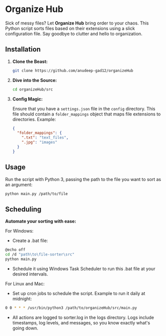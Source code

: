 # Organize Hub

Sick of messy files? Let **Organize Hub** bring order to your chaos. This Python script sorts files based on their extensions using a slick configuration file. Say goodbye to clutter and hello to organization.

##  Installation

1. **Clone the Beast:**

    ```bash
    git clone https://github.com/anudeep-gad12/organizeHub
    ```

2. **Dive into the Source:**

    ```bash
    cd organizeHub/src
    ```

3. **Config Magic:**

    Ensure that you have a `settings.json` file in the `config` directory. This file should contain a `folder_mappings` object that maps file extensions to directories. Example:

    ```json
    {
      "folder_mappings": {
        ".txt": "text_files",
        ".jpg": "images"
      }
    }
    ```

##  Usage

Run the script with Python 3, passing the path to the file you want to sort as an argument:

```bash
python main.py /path/to/file
```

## Scheduling

**Automate your sorting with ease:**

For Windows: 
- Create a .bat file:
```bash
@echo off
cd /d "path\to\file-sorter\src"
python main.py
```
- Schedule it using Windows Task Scheduler to run this .bat file at your desired intervals.

For Linux and Mac: 
- Set up cron jobs to schedule the script. Example to run it daily at midnight:
```bash
0 0 * * * /usr/bin/python3 /path/to/organizeHub/src/main.py
```


- All actions are logged to sorter.log in the logs directory. Logs include timestamps, log levels, and messages, so you know exactly what's going down.








